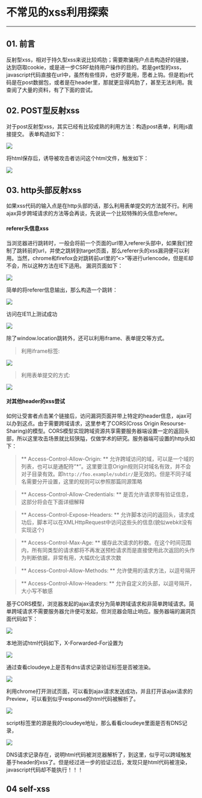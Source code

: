 # 不常见的xss利用探索

---

## 01. 前言
反射型xss，相对于持久型xss来说比较鸡肋；需要欺骗用户点击构造好的链接，达到窃取cookie，或是进一步CSRF劫持用户操作的目的。若是get型的xss，javascript代码直接在url中，虽然有些怪异，也好歹能用，愿者上钩。但是若js代码是在post数据包，或者是在header里，那就更显得鸡肋了，甚至无法利用。我查阅了大量的资料，有了下面的尝试。

## 02. POST型反射xss
对于post反射型xss，其实已经有比较成熟的利用方法：构造post表单，利用js直接提交。
表单构造如下：

![](/attackUsers/xss/image/xss-38.png)

将html保存后，诱导被攻击者访问这个html文件，触发如下：

![](/attackUsers/xss/image/xss-39.png)

## 03. http头部反射xss
如果xss代码的输入点是在http头部的话，那么利用表单提交的方法就不行。利用ajax异步跨域请求的方法等会再谈，先说说一个比较特殊的头信息referer。

#### referer头信息xss
当浏览器进行跳转时，一般会将前一个页面的url带入referer头部中，如果我们控制了跳转前的url，并使之跳转到target页面，那么referer头的xss漏洞便可以利用。当然，chrome和firefox会对跳转前url里的”<>”等进行urlencode，但是IE却不会，所以这种方法在IE下适用。
漏洞页面如下：

![](/attackUsers/xss/image/xss-40.png)

简单的将referer信息输出，那么构造一个跳转：

![](/attackUsers/xss/image/xss-41.png)

访问在IE11上测试成功

![](/attackUsers/xss/image/xss-42.png)

除了window.location跳转外，还可以利用iframe、表单提交等方式。

>利用iframe标签:

![](/attackUsers/xss/image/xss-43.png)

>利用表单提交的方式:

![](/attackUsers/xss/image/xss-44.png)

#### 对其他header的xss尝试
如何让受害者点击某个链接后，访问漏洞页面并带上特定的header信息，ajax可以办到这点。由于需要跨域请求，这里参考了CORS(Cross Origin Resourse-Sharing)的模型。CORS模型实现跨域资源共享需要服务器端设置一定的返回头部，所以这里攻击场景就比较狭隘，仅做学术的研究。服务器端可设置的http头如下：

> ** Access-Control-Allow-Origin: ** 允许跨域访问的域，可以是一个域的列表，也可以是通配符”*”。这里要注意Origin规则只对域名有效，并不会对子目录有效。即`http://foo.example/subdir/`是无效的。但是不同子域名需要分开设置，这里的规则可以参照那篇同源策略

> ** Access-Control-Allow-Credentials: ** 是否允许请求带有验证信息，这部分将会在下面详细解释

> ** Access-Control-Expose-Headers: ** 允许脚本访问的返回头，请求成功后，脚本可以在XMLHttpRequest中访问这些头的信息(貌似webkit没有实现这个)

> ** Access-Control-Max-Age: ** 缓存此次请求的秒数。在这个时间范围内，所有同类型的请求都将不再发送预检请求而是直接使用此次返回的头作为判断依据，非常有用，大幅优化请求次数

> ** Access-Control-Allow-Methods: ** 允许使用的请求方法，以逗号隔开

> ** Access-Control-Allow-Headers: ** 允许自定义的头部，以逗号隔开，大小写不敏感

基于CORS模型，浏览器发起的ajax请求分为简单跨域请求和非简单跨域请求。简单跨域请求不需要服务器允许便可发起，但浏览器会阻止响应。服务器端的漏洞页面代码如下：

![](/attackUsers/xss/image/xss-45.png)

本地测试html代码如下，X-Forwarded-For设置为

![](/attackUsers/xss/image/xss-46.png)

通过查看cloudeye上是否有dns请求记录验证标签是否被渲染。

![](/attackUsers/xss/image/xss-47.png)

利用chrome打开测试页面，可以看到ajax请求发送成功，并且打开该ajax请求的Preview，可以看到似乎response的html代码被解析了。

![](/attackUsers/xss/image/xss-48.png)

script标签里的源是我的cloudeye地址，那么看看cloudeye里面是否有DNS记录，

![](/attackUsers/xss/image/xss-49.png)

DNS请求记录存在，说明html代码被浏览器解析了，到这里，似乎可以跨域触发基于header的xss了。但是经过进一步的验证过后，发现只是html代码被渲染，javascript代码却不能执行！！！

## 04 self-xss